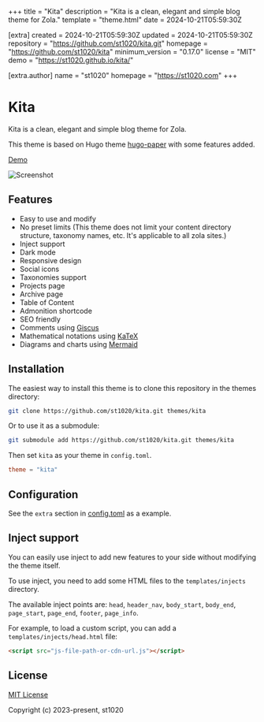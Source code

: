 
+++
title = "Kita"
description = "Kita is a clean, elegant and simple blog theme for Zola."
template = "theme.html"
date = 2024-10-21T05:59:30Z

[extra]
created = 2024-10-21T05:59:30Z
updated = 2024-10-21T05:59:30Z
repository = "https://github.com/st1020/kita.git"
homepage = "https://github.com/st1020/kita"
minimum_version = "0.17.0"
license = "MIT"
demo = "https://st1020.github.io/kita/"

[extra.author]
name = "st1020"
homepage = "https://st1020.com"
+++        

# Kita

Kita is a clean, elegant and simple blog theme for Zola.

This theme is based on Hugo theme [hugo-paper](https://github.com/nanxiaobei/hugo-paper) with some features added.

[Demo](https://st1020.github.io/kita/)

![Screenshot](https://raw.githubusercontent.com/st1020/kita/main/screenshot.png)

## Features

- Easy to use and modify
- No preset limits (This theme does not limit your content directory structure, taxonomy names, etc. It's applicable to all zola sites.)
- Inject support
- Dark mode
- Responsive design
- Social icons
- Taxonomies support
- Projects page
- Archive page
- Table of Content
- Admonition shortcode
- SEO friendly
- Comments using [Giscus](https://giscus.app/)
- Mathematical notations using [KaTeX](https://katex.org/)
- Diagrams and charts using [Mermaid](https://mermaid.js.org/)

## Installation

The easiest way to install this theme is to clone this repository in the themes directory:

```sh
git clone https://github.com/st1020/kita.git themes/kita
```

Or to use it as a submodule:

```sh
git submodule add https://github.com/st1020/kita.git themes/kita
```

Then set `kita` as your theme in `config.toml`.

```toml
theme = "kita"
```

## Configuration

See the `extra` section in [config.toml](https://github.com/st1020/kita/blob/main/config.toml) as a example.

## Inject support

You can easily use inject to add new features to your side without modifying the theme itself.

To use inject, you need to add some HTML files to the `templates/injects` directory.

The available inject points are: `head`, `header_nav`, `body_start`, `body_end`, `page_start`, `page_end`, `footer`, `page_info`.

For example, to load a custom script, you can add a `templates/injects/head.html` file:

```html
<script src="js-file-path-or-cdn-url.js"></script>
```

## License

[MIT License](https://github.com/st1020/kita/blob/main/LICENSE)

Copyright (c) 2023-present, st1020

        